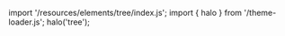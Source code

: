<!--
type: template
name: tree
-->

import '/resources/elements/tree/index.js';
import { halo } from '/theme-loader.js';
halo('tree');
